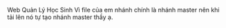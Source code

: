 Web Quản Lý Học Sinh
Vì file của em nhánh chính là nhánh master nên khi tải lên nó tự tạo nhánh master thầy ạ.
